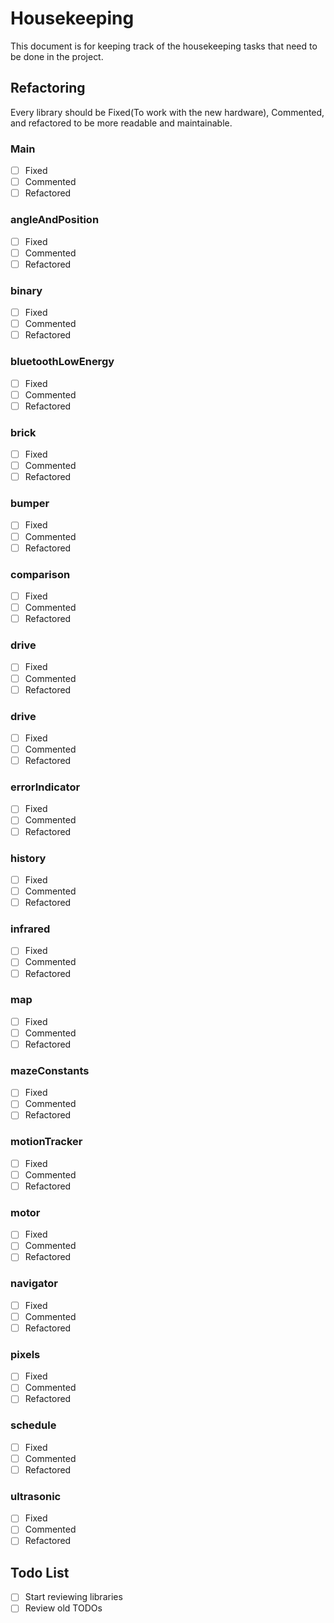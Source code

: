 # Housekeeping

This document is for keeping track of the housekeeping tasks that need to be
done in the project.

## Refactoring

Every library should be Fixed(To work with the new hardware), Commented, and
refactored to be more readable and maintainable.

### Main

- [ ] Fixed
- [ ] Commented
- [ ] Refactored

### angleAndPosition

- [ ] Fixed
- [ ] Commented
- [ ] Refactored

### binary

- [ ] Fixed
- [ ] Commented
- [ ] Refactored

### bluetoothLowEnergy

- [ ] Fixed
- [ ] Commented
- [ ] Refactored

### brick

- [ ] Fixed
- [ ] Commented
- [ ] Refactored

### bumper

- [ ] Fixed
- [ ] Commented
- [ ] Refactored

### comparison

- [ ] Fixed
- [ ] Commented
- [ ] Refactored

### drive

- [ ] Fixed
- [ ] Commented
- [ ] Refactored

### drive

- [ ] Fixed
- [ ] Commented
- [ ] Refactored

### errorIndicator

- [ ] Fixed
- [ ] Commented
- [ ] Refactored

### history

- [ ] Fixed
- [ ] Commented
- [ ] Refactored

### infrared

- [ ] Fixed
- [ ] Commented
- [ ] Refactored

### map

- [ ] Fixed
- [ ] Commented
- [ ] Refactored

### mazeConstants

- [ ] Fixed
- [ ] Commented
- [ ] Refactored

### motionTracker

- [ ] Fixed
- [ ] Commented
- [ ] Refactored

### motor

- [ ] Fixed
- [ ] Commented
- [ ] Refactored

### navigator

- [ ] Fixed
- [ ] Commented
- [ ] Refactored

### pixels

- [ ] Fixed
- [ ] Commented
- [ ] Refactored

### schedule

- [ ] Fixed
- [ ] Commented
- [ ] Refactored

### ultrasonic

- [ ] Fixed
- [ ] Commented
- [ ] Refactored

## Todo List

- [ ] Start reviewing libraries
- [ ] Review old TODOs
